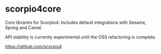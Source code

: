 scorpio4core
============

Core libraries for Scorpio4. Includes default integrations with Sesame, Spring and Camel.

API stability is currently experimental until the OSS refactoring is complete.

https://github.com/scorpio4
